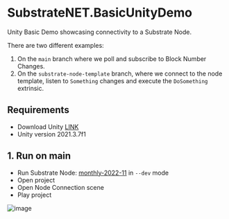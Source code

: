 # SubstrateNET.BasicUnityDemo
Unity Basic Demo showcasing connectivity to a Substrate Node.

There are two different examples:
1. On the `main` branch where we poll and subscribe to Block Number Changes.
2. On the `substrate-node-template` branch, where we connect to the node template, listen to `Something` changes and execute the `DoSomething` extrinsic. 

## Requirements
- Download Unity [LINK](https://unity.com/download)
- Unity version 2021.3.7f1

## 1. Run on main 
- Run Substrate Node: [monthly-2022-11](https://github.com/paritytech/substrate/releases/tag/monthly-2022-11) in `--dev` mode
- Open project
- Open Node Connection scene
- Play project

![image](https://user-images.githubusercontent.com/17710198/179059678-e8578c14-50bf-4ad7-95c1-252f7ac2503d.png)

